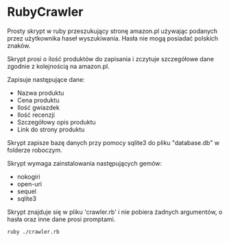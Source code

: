 # RubyCrawler

Prosty skrypt w ruby przeszukujący stronę amazon.pl używając podanych przez użytkownika haseł wyszukiwania.
Hasła nie mogą posiadać polskich znaków.

Skrypt prosi o ilość produktów do zapisania i zczytuje szczegółowe dane zgodnie z kolejnością na amazon.pl.

Zapisuje następujące dane:
- Nazwa produktu
- Cena produktu
- Ilość gwiazdek
- Ilość recenzji
- Szczegółowy opis produktu
- Link do strony produktu

Skrypt zapisze bazę danych przy pomocy sqlite3 do pliku "database.db" w folderze roboczym.

Skrypt wymaga zainstalowania następujących gemów:
- nokogiri
- open-uri
- sequel
- sqlite3

Skrypt znajduje się w pliku 'crawler.rb' i nie pobiera żadnych argumentów, o hasła oraz inne dane prosi promptami.

`ruby ./crawler.rb`
